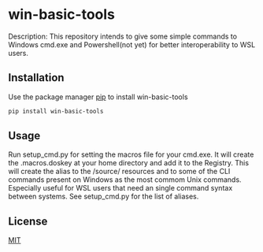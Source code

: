 # win-basic-tools

Description:
This repository intends to give some simple commands to Windows cmd.exe and Powershell(not yet) for better interoperability to WSL users.

## Installation

Use the package manager [pip](https://pip.pypa.io/en/stable/) to install win-basic-tools

~~~bash
pip install win-basic-tools
~~~

## Usage

Run setup_cmd.py for setting the macros file for your cmd.exe. It will create the .macros.doskey at your home directory and add it to the Registry.
This will create the alias to the /source/ resources and to some of the CLI commands present on Windows as the most commom Unix commands. Especially useful for WSL users that need an single command syntax between systems.
See setup_cmd.py for the list of aliases.

## License

[MIT](https://choosealicense.com/licenses/mit/)
